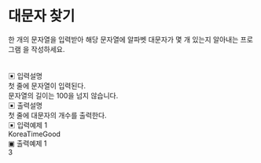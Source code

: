 # 대문자 찾기

한 개의 문자열을 입력받아 해당 문자열에 알파벳 대문자가 몇 개 있는지 알아내는 프로그램 을 작성하세요.<br>
<br>
<br>
▣ 입력설명<br>
첫 줄에 문자열이 입력된다.<br> 문자열의 길이는 100을 넘지 않습니다.<br>
▣ 출력설명<br>
첫 줄에 대문자의 개수를 출력한다.<br>
▣ 입력예제 1<br> KoreaTimeGood<br>
▣ 출력예제 1<br> 3<br>